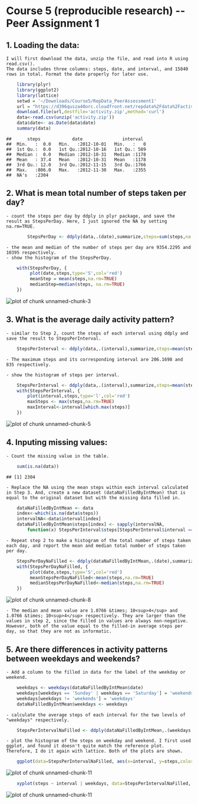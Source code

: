 Course 5 (reproducible research) -- Peer Assignment 1
========================================================
## 1. Loading the data: 
    I will first download the data, unzip the file, and read into R using read.csv(). 
    The data includes three columns: steps, date, and interval, and 15840 rows in total. Format the date properly for later use.  
    

```r
    library(plyr)
    library(ggplot2)
    library(lattice)
    setwd = '~/Downloads/Course5/RepData_PeerAssessment1'
    url = "https://d396qusza40orc.cloudfront.net/repdata%2Fdata%2Factivity.zip"
    download.file(url,destfile='activity.zip',method='curl')
    data<-read.csv(unzip('activity.zip'))
    data$date<- as.Date(data$date)
    summary(data)
```

```
##      steps            date               interval   
##  Min.   :  0.0   Min.   :2012-10-01   Min.   :   0  
##  1st Qu.:  0.0   1st Qu.:2012-10-16   1st Qu.: 589  
##  Median :  0.0   Median :2012-10-31   Median :1178  
##  Mean   : 37.4   Mean   :2012-10-31   Mean   :1178  
##  3rd Qu.: 12.0   3rd Qu.:2012-11-15   3rd Qu.:1766  
##  Max.   :806.0   Max.   :2012-11-30   Max.   :2355  
##  NA's   :2304
```

## 2. What is mean total number of steps taken per day?
    - count the steps per day by ddply in plyr package, and save the result as StepsPerDay. Here, I just ignored the NA by setting na.rm=TRUE. 


```r
        StepsPerDay <- ddply(data,.(date),summarize,steps=sum(steps,na.rm=TRUE))
```

    - the mean and median of the number of steps per day are 9354.2295 and 10395 respectively.
    - show the histogram of the StepsPerDay.

```r
    with(StepsPerDay, {
         plot(date,steps,type='S',col='red')
         meanStep = mean(steps,na.rm=TRUE)
         medianStep=median(steps, na.rm=TRUE)
    })
```

![plot of chunk unnamed-chunk-3](figure/unnamed-chunk-3.png) 


## 3. What is the average daily activity pattern?
    - similar to Step 2, count the steps of each interval using ddply and save the result to StepsPerInterval.

```r
    StepsPerInterval <- ddply(data,.(interval),summarize,steps=mean(steps,na.rm=TRUE))
```
    - The maximum steps and its corresponding interval are 206.1698 and 835 respectively.

    - show the histogram of steps per interval.

```r
    StepsPerInterval <- ddply(data,.(interval),summarize,steps=mean(steps,na.rm=TRUE))
    with(StepsPerInterval, {
        plot(interval,steps,type='l',col='red')
        maxSteps <- max(steps,na.rm=TRUE)
        maxInterval<-interval[which.max(steps)]    
    })
```

![plot of chunk unnamed-chunk-5](figure/unnamed-chunk-5.png) 

## 4. Inputing missing values:
    - Count the missing value in the table.

```r
    sum(is.na(data))
```

```
## [1] 2304
```
    - Replace the NA using the mean steps within each interval calculated in Step 3. And, create a new dataset (dataNaFilledByIntMean) that is equal to the original dataset but with the missing data filled in. 
    

```r
    dataNaFilledByIntMean <- data
    index<-which(is.na(data$steps))
    intervalNA<-data$interval[index]
    dataNaFilledByIntMean$steps[index] <- sapply(intervalNA,
        function(x) StepsPerInterval$steps[StepsPerInterval$interval == x])
```

    - Repeat step 2 to make a histogram of the total number of steps taken each day, and report the mean and median total number of steps taken per day. 

```r
    StepsPerDayNaFilled <- ddply(dataNaFilledByIntMean,.(date),summarize,steps=sum(steps))
    with(StepsPerDayNaFilled, {
         plot(date,steps,type='S',col='red')
         meanStepsPerDayNaFilled<-mean(steps,na.rm=TRUE)
         medianStepsPerDayNaFilled<-median(steps,na.rm=TRUE)
    })
```

![plot of chunk unnamed-chunk-8](figure/unnamed-chunk-8.png) 

    - The median and mean value are 1.0766 &times; 10<sup>4</sup> and 1.0766 &times; 10<sup>4</sup> respectively. They are larger than the values in step 2, since the filled in values are always non-negative. However, both of the value equal to the filled-in average steps per day, so that they are not as informatic. 

## 5. Are there differences in activity patterns between weekdays and weekends?
    - Add a column to the filled in data for the label of the weekday or weekend. 

```r
    weekdays <- weekdays(dataNaFilledByIntMean$date)
    weekdays[weekdays == 'Sunday' | weekdays == 'Saturday'] = 'weekends'
    weekdays[weekdays != 'weekends'] = 'weekdays'
    dataNaFilledByIntMean$weekdays <- weekdays
```

    - calculate the average steps of each interval for the two levels of "weekdays" respectively.
    

```r
    StepsPerIntervalNaFilled <- ddply(dataNaFilledByIntMean,.(weekdays,interval),summarize,steps=mean(steps,na.rm=TRUE))
```

    - plot the histogram of the steps on weekday and weekend. I first used ggplot, and found it doesn't quite match the reference plot. Therefore, I do it again with lattice. Both of the plots are shown. 
    

```r
    ggplot(data=StepsPerIntervalNaFilled, aes(x=interval, y=steps,color=weekdays))+geom_line() + ylab('number of steps')
```

![plot of chunk unnamed-chunk-11](figure/unnamed-chunk-111.png) 

```r
    xyplot(steps ~ interval | weekdays, data=StepsPerIntervalNaFilled, layout=c(1,2),type='l',ylab='number of steps')
```

![plot of chunk unnamed-chunk-11](figure/unnamed-chunk-112.png) 

